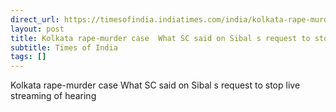 ```yaml
---
direct_url: https://timesofindia.indiatimes.com/india/kolkata-rape-murder-case-what-sc-said-on-sibals-request-to-stop-live-streaming-of-hearing/articleshow/113426925.cms
layout: post
title: Kolkata rape-murder case  What SC said on Sibal s request to stop live streaming of hearing
subtitle: Times of India
tags: []
---
```


Kolkata rape-murder case  What SC said on Sibal s request to stop live streaming of hearing
